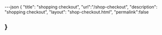 ---json
{
"title": "shopping checkout",
"url":"/shop-checkout",
"description": "shopping checkout",
"layout": "shop-checkout.html",
"permalink":false
 

}
---
